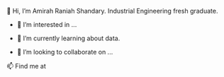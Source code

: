 👋 Hi, I’m Amirah Raniah Shandary. Industrial Engineering fresh graduate. 

- 👀 I’m interested in ...
- 🌱 I’m currently learning about data. 

- 💞️ I’m looking to collaborate on ...

📫 Find me at

<!---
amirahshandary/amirahshandary is a ✨ special ✨ repository because its `README.md` (this file) appears on your GitHub profile.
You can click the Preview link to take a look at your changes.
--->
